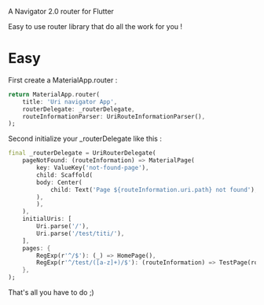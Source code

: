 A Navigator 2.0 router for Flutter


Easy to use router library that do all the work for you !

#   Easy

First create a MaterialApp.router :

```dart
return MaterialApp.router(
    title: 'Uri navigator App',
    routerDelegate: _routerDelegate,
    routeInformationParser: UriRouteInformationParser(),
);
```

Second initialize your _routerDelegate like this :
```dart
final _routerDelegate = UriRouterDelegate(
    pageNotFound: (routeInformation) => MaterialPage(
        key: ValueKey('not-found-page'),
        child: Scaffold(
        body: Center(
            child: Text('Page ${routeInformation.uri.path} not found'),
        ),
        ),
    ),
    initialUris: [
        Uri.parse('/'),
        Uri.parse('/test/titi/'),
    ],
    pages: {
        RegExp(r'^/$'): (_) => HomePage(),
        RegExp(r'^/test/([a-z]+)/$'): (routeInformation) => TestPage(routeInformation),
    },
);
```

That's all you have to do ;)